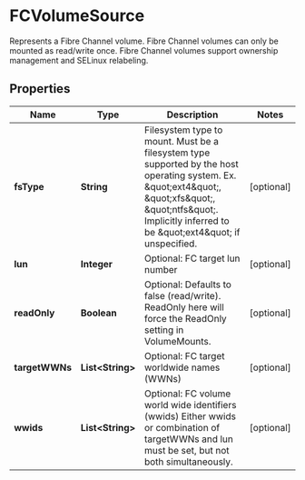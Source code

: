 

# FCVolumeSource

Represents a Fibre Channel volume. Fibre Channel volumes can only be mounted as read/write once. Fibre Channel volumes support ownership management and SELinux relabeling.
## Properties

Name | Type | Description | Notes
------------ | ------------- | ------------- | -------------
**fsType** | **String** | Filesystem type to mount. Must be a filesystem type supported by the host operating system. Ex. \&quot;ext4\&quot;, \&quot;xfs\&quot;, \&quot;ntfs\&quot;. Implicitly inferred to be \&quot;ext4\&quot; if unspecified. |  [optional]
**lun** | **Integer** | Optional: FC target lun number |  [optional]
**readOnly** | **Boolean** | Optional: Defaults to false (read/write). ReadOnly here will force the ReadOnly setting in VolumeMounts. |  [optional]
**targetWWNs** | **List&lt;String&gt;** | Optional: FC target worldwide names (WWNs) |  [optional]
**wwids** | **List&lt;String&gt;** | Optional: FC volume world wide identifiers (wwids) Either wwids or combination of targetWWNs and lun must be set, but not both simultaneously. |  [optional]




